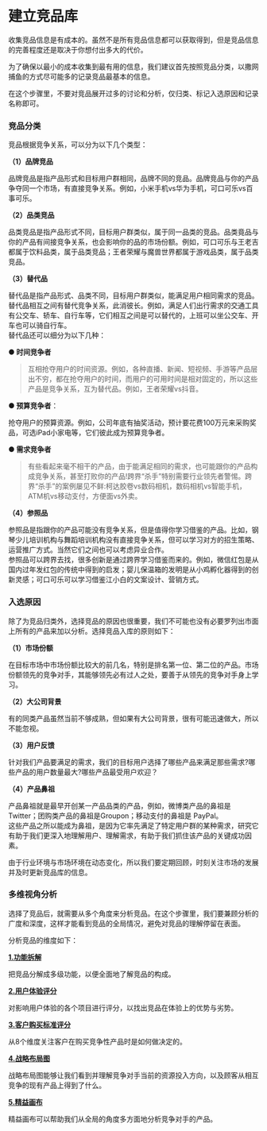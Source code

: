 # 建立竞品库 #

收集竞品信息是有成本的。虽然不是所有竞品信息都可以获取得到，但是竞品信息的完善程度还是取决于你想付出多大的代价。

为了确保以最小的成本收集到最有用的信息，我们建议首先按照竞品分类，以撒网捕鱼的方式尽可能多的记录竞品最基本的信息。

在这个步骤里，不要对竞品展开过多的讨论和分析，仅归类、标记入选原因和记录名称即可。

### 竞品分类 ###

竞品根据竞争关系，可以分为以下几个类型：

**（1）品牌竞品**

品牌竞品是指产品形式和目标用户群相同，品牌不同的竞品。品牌竞品与你的产品争夺同一个市场，有直接竞争关系。例如，小米手机vs华为手机，可口可乐vs百事可乐。

**（2）品类竞品**

品类竞品是指产品形式不同，目标用户群类似，属于同一品类的竞品。品类竟品与你的产品有间接竞争关系，也会影响你的品的市场份额。例如，可口可乐与王老吉都属于饮料品类，属于品类竞品；王者荣耀与魔兽世界都属于游戏品类，属于品类竞品。

**（3）替代品**

替代品是指产品形式、品类不同，目标用户群类似，能满足用户相同需求的竞品。替代品相互之间有替代竞争关系，此消彼长。例如，满足人们出行需求的交通工具有公交车、轿车、自行车等，它们相互之间是可以替代的，上班可以坐公交车、开车也可以骑自行车。<br/>替代品还可以细分为以下几种：

**<span class="text-dark">● 时间竞争者</span>**

> 互相抢夺用户的时间资源。例如，各种直播、新闻、短视频、手游等产品层出不穷，都在抢夺用户的时间，而用户的可用时间是相对固定的，所以这些产品是竞争关系，互为替代品。例如，王者荣耀vs抖音。

**<span class="text-dark">● 预算竞争者</span>**：

抢夺用户的预算资源。例如，公司年底有抽奖活动，预计要花费100万元来采购奖品，可选iPad小家电等，它们彼此成为预算竞争者。

**<span class="text-dark">● 需求竞争者</span>**

> 有些看起来毫不相干的产品，由于能满足相同的需求，也可能跟你的产品构成竞争关系，甚至打败你的产品!跨界“杀手”特别需要行业领先者警惕。跨界“杀手”的案例屡见不鲜:柯达胶卷vs数码相机，数码相机vs智能手机，ATM机vs移动支付，方便面vs外卖。

**（4）参照品**

参照品是指跟你的产品可能没有竞争关系，但是值得你学习借鉴的产品。比如，钢琴少儿培训机构与舞蹈培训机构没有直接竞争关系，但可以学习对方的招生策略、运营推广方式。当然它们之间也可以考虑异业合作。<br/>参照品可以跨界去找，很多创新是通过跨界学习借鉴而来的。例如，微信红包是从国内过年发红包的传统中得到的启发；婴儿保温箱的发明是从小鸡孵化器得到的创新灵感；可口可乐可以学习借鉴江小白的文案设计、营销方式。

### 入选原因 ###

除了为竞品归类外，选择竞品的原因也很重要，我们不可能也没有必要罗列出市面上所有的产品来加以分析。选择竞品入库的原则如下：

**（1）市场份额**

在目标市场中市场份额比较大的前几名，特别是排名第一位、第二位的产品。市场份额领先的竞争对手，其能够领先必有过人之处，要善于从领先的竞争对手身上学习。

**（2）大公司背景**

有的同类产品虽然当前不够成熟，但如果有大公司背景，很有可能迅速做大，所以不能忽视。

**（3）用户反馈**

针对我们产品要满足的需求，我们的目标用户选择了哪些产品来满足那些需求?哪些产品的用户数量最大?哪些产品最受用户欢迎？

**（4）产品鼻祖**

产品鼻祖就是最早开创某一产品品类的产品，例如，微博类产品的鼻祖是Twitter；团购类产品的鼻祖是Groupon；移动支付的鼻祖是 PayPal。<br/>这些产品之所以能成为鼻祖，是因为它率先满足了特定用户群的某种需求，研究它有助于我们更深入地理解用户、理解需求，有助于我们抓住该产品的关键成功因素。

由于行业环境与市场环境在动态变化，所以我们要定期回顾，时刻关注市场的发展并及时更新竞品库的信息。

### 多维视角分析 ###

选择了竞品后，就需要从多个角度来分析竞品。在这个步骤里，我们要兼顾分析的广度和深度，这样才能看到竞品的全局情况，避免对竞品的理解停留在表面。

分析竞品的维度如下：

**[1.功能拆解](function.md)**

把竞品分解成多级功能，以便全面地了解竞品的构成。

**[2.用户体验评分](experience.md)**

对影响用户体验的各个项目进行评分，以找出竞品在体验上的优势与劣势。

**[3.客户购买标准评分](pappeals.md)**

从8个维度关注客户在购买竞争性产品时是如何做决定的。

**[4.战略布局图](strategy.md)**

战略布局图能够让我们看到并理解竞争对手当前的资源投入方向，以及顾客从相互竞争的现有产品上得到了什么。

**[5.精益画布](leanCanvas.md)**

精益画布可以帮助我们从全局的角度多方面地分析竞争对手的产品。